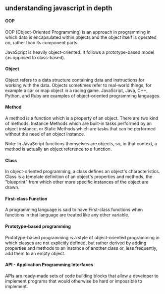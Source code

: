 ## understanding javascript in depth

#### OOP

OOP (Object-Oriented Programming) is an approach in programming in which data is encapsulated within objects and the object itself is operated on, rather than its component parts.

JavaScript is heavily object-oriented. It follows a prototype-based model (as opposed to class-based).

#### Object

Object refers to a data structure containing data and instructions for working with the data. Objects sometimes refer to real-world things, for example a car or map object in a racing game. JavaScript, Java, C++, Python, and Ruby are examples of object-oriented programming languages.

#### Method

A method is a function which is a property of an object. There are two kind of methods: Instance Methods which are built-in tasks performed by an object instance, or Static Methods which are tasks that can be performed without the need of an object instance.

Note: In JavaScript functions themselves are objects, so, in that context, a method is actually an object reference to a function.


#### Class

In object-oriented programming, a class defines an object's characteristics. Class is a template definition of an object's properties and methods, the "blueprint" from which other more specific instances of the object are drawn.

#### First-class Function
A programming language is said to have First-class functions when functions in that language are treated like any other variable.

#### Prototype-based programming

Prototype-based programming is a style of object-oriented programming in which classes are not explicitly defined, but rather derived by adding properties and methods to an instance of another class or, less frequently, add them to an empty object.

#### API - Application Programming Interfaces

APIs are ready-made sets of code building blocks that allow a developer to implement programs that would otherwise be hard or impossible to implement.
